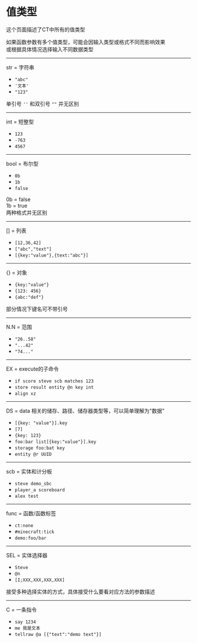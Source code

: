 # 值类型

这个页面描述了CT中所有的值类型

如果函数参数有多个值类型，可能会因输入类型或格式不同而影响效果<br>
或根据具体情况选择输入不同数据类型

<hr>

str = 字符串

- `"abc"`
- `'文本'`
- `"123"`

单引号 `''` 和双引号 `""` 并无区别

<hr>

int = 短整型

- `123`
- `-763`
- `4567`

<hr>

bool = 布尔型

- `0b`
- `1b`
- `false`

0b = false<br>
1b = true<br>
两种格式并无区别

<hr>

[] = 列表

- `[12,36,42]`
- `["abc","text"]`
- `[{key:"value"},{text:"abc"}]`

<hr>

{} = 对象

- `{key:"value"}`
- `{123: 456}`
- `{abc:"def"}`

部分情况下键名可不带引号

<hr>

N.N = 范围

- `"26..58"`
- `"...42"`
- `"74..."`

<hr>

EX = execute的子命令

- `if score steve scb matches 123`
- `store result entity @n key int`
- `align xz`

<hr>

DS = data 相关的储存、路径、储存器类型等，可以简单理解为"数据"

- `[{key: "value"}].key`
- `[7]`
- `{key: 123}`
- `foo:bar list[{key:"value"}].key`
- `storage foo:bat key`
- `entity @r UUID`

<hr>

scb = 实体和计分板

- `steve demo_sbc`
- `player_a scoreboard`
- `alex test`

<hr>

func = 函数/函数标签

- `ct:none`
- `#minecraft:tick`
- `demo:foo/bar`

<hr>

SEL = 实体选择器

- `Steve`
- `@n`
- `[I;XXX,XXX,XXX,XXX]`

接受多种选择实体的方式，具体接受什么要看对应方法的参数描述

<hr>

C = 一条指令

- `say 1234`
- `me 我是文本`
- `tellraw @a [{"text":"demo text"}]`